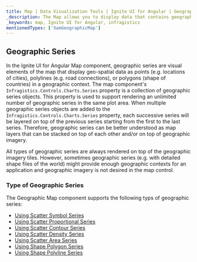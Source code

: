 ```yaml
---
title: Map | Data Visualization Tools | Ignite UI for Angular | Geographic Series | Infragistics
_description: The Map allows you to display data that contains geographic locations from view models or geo-spatial data loaded from shape files on geographic imagery maps.View the demo, dependencies, usage and toolbar for more information.
_keywords: map, Ignite UI for Angular, infragistics
mentionedTypes: ['XamGeographicMap']
---
```


## Geographic Series

In the Ignite UI for Angular Map component, geographic series are visual elements of the map that display geo-spatial data as points (e.g. locations of cities), polylines (e.g. road connections), or polygons (shape of countries) in a geographic context.
The map component's `Infragistics.Controls.Charts.Series` property is a collection of geographic series objects. This property is used to support rendering an unlimited number of geographic series in the same plot area. When multiple geographic series objects are added to the `Infragistics.Controls.Charts.Series` property, each successive series will be layered on top of the previous series starting from the first to the last series. Therefore, geographic series can be better understood as map layers that can be stacked on top of each other and/or on top of geographic imagery.

All types of geographic series are always rendered on top of the geographic imagery tiles. However, sometimes geographic series (e.g. with detailed shape files of the world) might provide enough geographic contexts for an application and geographic imagery is not desired in the map control.

### Type of Geographic Series

The Geographic Map component supports the following typs of geographic series:

-   [Using Scatter Symbol Series](map_geographic_scatter_symbol_series.md)
-   [Using Scatter Proportional Series](map_geographic_scatter_proportional_series.md)
-   [Using Scatter Contour Series](map_geographic_scatter_contour_series.md)
-   [Using Scatter Density Series](map_geographic_scatter_density_series.md)
-   [Using Scatter Area Series](map_geographic_scatter_area_series.md)
-   [Using Shape Polygon Series](map_geographic_shape_polygon_series.md)
-   [Using Shape Polyline Series](map_geographic_shape_polyline_series.md)
